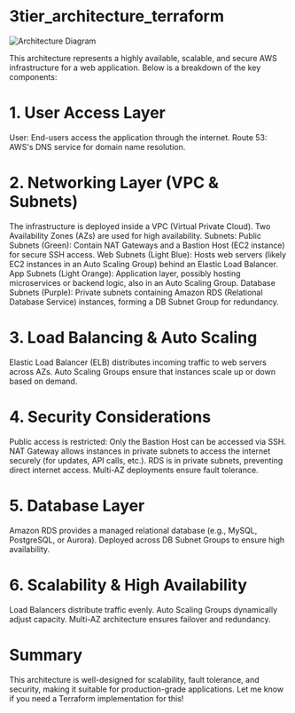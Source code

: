 # 3tier_architecture_terraform

![Architecture Diagram](3tier_architecture_terraform/3_tier_architecture.png)

This architecture represents a highly available, scalable, and secure AWS infrastructure for a web application. Below is a breakdown of the key components:

# 1. User Access Layer
User: End-users access the application through the internet.
Route 53: AWS's DNS service for domain name resolution.

# 2. Networking Layer (VPC & Subnets)
The infrastructure is deployed inside a VPC (Virtual Private Cloud).
Two Availability Zones (AZs) are used for high availability.
Subnets:
Public Subnets (Green): Contain NAT Gateways and a Bastion Host (EC2 instance) for secure SSH access.
Web Subnets (Light Blue): Hosts web servers (likely EC2 instances in an Auto Scaling Group) behind an Elastic Load Balancer.
App Subnets (Light Orange): Application layer, possibly hosting microservices or backend logic, also in an Auto Scaling Group.
Database Subnets (Purple): Private subnets containing Amazon RDS (Relational Database Service) instances, forming a DB Subnet Group for redundancy.

# 3. Load Balancing & Auto Scaling
Elastic Load Balancer (ELB) distributes incoming traffic to web servers across AZs.
Auto Scaling Groups ensure that instances scale up or down based on demand.

# 4. Security Considerations
Public access is restricted: Only the Bastion Host can be accessed via SSH.
NAT Gateway allows instances in private subnets to access the internet securely (for updates, API calls, etc.).
RDS is in private subnets, preventing direct internet access.
Multi-AZ deployments ensure fault tolerance.

# 5. Database Layer
Amazon RDS provides a managed relational database (e.g., MySQL, PostgreSQL, or Aurora).
Deployed across DB Subnet Groups to ensure high availability.

# 6. Scalability & High Availability
Load Balancers distribute traffic evenly.
Auto Scaling Groups dynamically adjust capacity.
Multi-AZ architecture ensures failover and redundancy.

# Summary
This architecture is well-designed for scalability, fault tolerance, and security, making it suitable for production-grade applications. Let me know if you need a Terraform implementation for this! 
